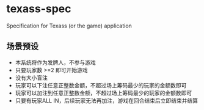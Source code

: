 # texass-spec

Specification for Texass (or the game) application

## 场景预设
* 本系统将作为发牌人，不参与游戏
* 只要玩家数 >=2 即可开始游戏
* 没有大小盲注
* 玩家可以下注任意正整数金额，不超过场上筹码最少的玩家的金额数即可
* 玩家可以加注到任意正整数金额，不超过场上筹码最少的玩家的金额数即可
* 只要有玩家ALL IN，后续玩家无法再加注，游戏在回合结束后立即结束并结算

